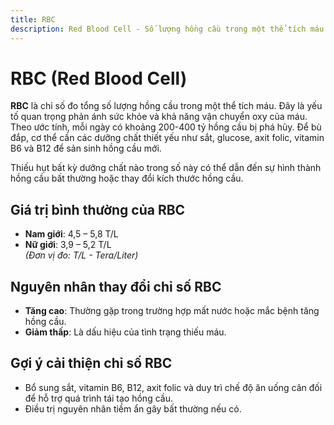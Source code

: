 ```yaml
---
title: RBC
description: Red Blood Cell - Số lượng hồng cầu trong một thể tích máu
---
```


# RBC (Red Blood Cell)

**RBC** là chỉ số đo tổng số lượng hồng cầu trong một thể tích máu. Đây là yếu tố quan trọng phản ánh sức khỏe và khả năng vận chuyển oxy của máu. Theo ước tính, mỗi ngày có khoảng 200-400 tỷ hồng cầu bị phá hủy. Để bù đắp, cơ thể cần các dưỡng chất thiết yếu như sắt, glucose, axit folic, vitamin B6 và B12 để sản sinh hồng cầu mới.

Thiếu hụt bất kỳ dưỡng chất nào trong số này có thể dẫn đến sự hình thành hồng cầu bất thường hoặc thay đổi kích thước hồng cầu.

## Giá trị bình thường của RBC

- **Nam giới**: 4,5 – 5,8 T/L
- **Nữ giới**: 3,9 – 5,2 T/L  
  _(Đơn vị đo: T/L - Tera/Liter)_

## Nguyên nhân thay đổi chỉ số RBC

- **Tăng cao**: Thường gặp trong trường hợp mất nước hoặc mắc bệnh tăng hồng cầu.
- **Giảm thấp**: Là dấu hiệu của tình trạng thiếu máu.

## Gợi ý cải thiện chỉ số RBC

- Bổ sung sắt, vitamin B6, B12, axit folic và duy trì chế độ ăn uống cân đối để hỗ trợ quá trình tái tạo hồng cầu.
- Điều trị nguyên nhân tiềm ẩn gây bất thường nếu có.
